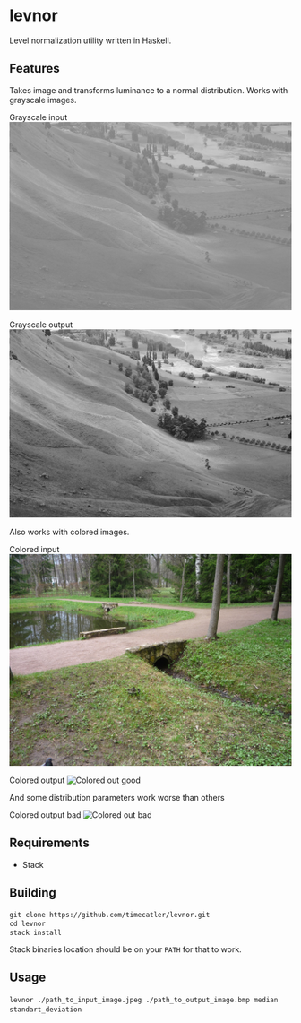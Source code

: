 # levnor
Level normalization utility written in Haskell.
## Features
Takes image and transforms luminance to a normal distribution.
Works with grayscale images.

Grayscale input
![Grayscale in](./images/examples/grayscale.jpg)

Grayscale output
![Grayscale out](./images/examples/grayscale_out.bmp)

Also works with colored images.

Colored input
![Colored in](./images/examples/colored.jpg)

Colored output
![Colored out good](./images/examples/colored_out_good.bmp)

And some distribution parameters work worse than others

Colored output bad
![Colored out bad](./images/examples/colored_out_bad.bmp)

## Requirements
* Stack

## Building
```shell-script
git clone https://github.com/timecatler/levnor.git
cd levnor
stack install
```

Stack binaries location should be on your `PATH` for that to work.

## Usage

`levnor ./path_to_input_image.jpeg ./path_to_output_image.bmp median standart_deviation`